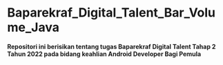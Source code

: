 # Baparekraf_Digital_Talent_Bar_Volume_Java

<b>Repositori ini berisikan tentang tugas Baparekraf Digital Talent Tahap 2 Tahun 2022 pada bidang keahlian Android Developer Bagi Pemula</b>
